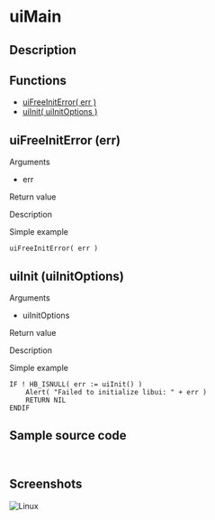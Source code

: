 # **uiMain**

## Description

## Functions
- [uiFreeInitError( err )](#uifreeiniterror-err)
- [uiInit( uiInitOptions )](#uiinit-uiinitoptions)

## uiFreeInitError (err)
Arguments
- err

Return value

Description

Simple example
```
uiFreeInitError( err )
```
## uiInit (uiInitOptions)
Arguments
- uiInitOptions

Return value

Description

Simple example
```
IF ! HB_ISNULL( err := uiInit() )
    Alert( "Failed to initialize libui: " + err )
    RETURN NIL
ENDIF
```
## Sample source code
```


```
## Screenshots
![Linux](../tutorial/uiGrid_Linux.png "With family Linux Elementary desktop Pantheon, based on GNOME")
